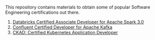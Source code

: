 This repository contains materials to obtain some of popular Software Engineering certifications out there.

1. [Databricks Certified Associate Developer for Apache Spark 3.0](databricks_certified_associate_developer_for_apache_spark/)
2. [Confluent Certified Developer for Apache Kafka](confluent_kafka_certified_developer/)
3. [CKAD: Certified Kubernetes Application Developer](kubernetes_application_developer/)
